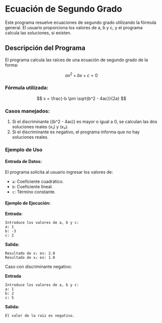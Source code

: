 # Ecuación de Segundo Grado

Este programa resuelve ecuaciones de segundo grado utilizando la fórmula general. El usuario proporciona los valores de a, b y c, y el programa calcula las soluciones, si existen.


## Descripción del Programa

El programa calcula las raíces de una ecuación de segundo grado de la forma:

$$
ax^2 + bx + c = 0
$$

### Fórmula utilizada:

$$
x = \frac{-b \pm \sqrt{b^2 - 4ac}}{2a}
$$

### Casos manejados:

1. Si el discriminante \((b^2 - 4ac)\) es mayor o igual a 0, se calculan las dos soluciones reales \(x₁\) y \(x₂\).
2. Si el discriminante es negativo, el programa informa que no hay soluciones reales.


### Ejemplo de Uso

#### Entrada de Datos:
El programa solicita al usuario ingresar los valores de:

- `a`: Coeficiente cuadrático.
- `b`: Coeficiente lineal.
- `c`: Término constante.

#### Ejemplo de Ejecución:

**Entrada:**
```plaintext
Introduce los valores de a, b y c:
a: 1
b: -3
c: 2
```

**Salida:**

```plaintext
Resultado de x₁ es: 2.0
Resultado de x₂ es: 1.0
```

Caso con discriminante negativo:

**Entrada**

```plaintext
Introduce los valores de a, b y c:
a: 1
b: 2
c: 5
```

**Salida:**

```plaintext
El valor de la raiz es negativo.
```
